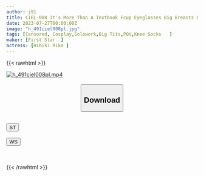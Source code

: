 ```yaml
---
author: j91
title: CIEL-008 It's More Than A Textbook Fcup Eyeglasses Big Breasts Plain Girl Hidden Big Breasts Sober But Erotic Girlfriend Explosive Sex Hibiki Rika
date: 2023-07-27T00:00:00Z
image: "h_491ciel008pl.jpg"
tags: [Censored, Cosplay,Solowork,Big Tits,POV,Knee Socks	]
maker: [First Star  ]
actress: [Hibiki Rika ]
---
```



{{< rawhtml >}}

<div class="video" data-videoid="vWm2zz2qaVf4yWv">
    <a href="javascript:;">
        <img src="https://my.j91.asia/posts/h_491ciel008pl/h_491ciel008pl.jpg" width="WIDTH" height="HEIGHT" alt="h_491ciel008pl.mp4" loading="lazy">
    </a>
</div>

<script type="text/javascript" src="https://j91.asia/asset/on-demand-st.js"></script>

<br>
  <link rel="stylesheet" href="https://j91.asia/asset/bs5.css">
  
  <center>
  <button class="btn btn-primary" type="button" data-bs-toggle="collapse" data-bs-target=".multi-collapse" aria-expanded="false" aria-controls="multiCollapseExample1 multiCollapseExample2"><h2>Download</h2></button></center>
</p>
<div class="row">
  <div class="col">
    <div class="collapse multi-collapse" id="multiCollapseExample1">
      <div class="card card-body">
	      	      <br>
<div class="buttons">  
<a href="https://streamtape.to/v/vWm2zz2qaVf4yWv"><button class="btn-hover color-3"><i class="fa fa-download"></i> ST</button></a></div>
    </div>
  </div>
</div>
  <div class="col">
    <div class="collapse multi-collapse" id="multiCollapseExample2">
      <div class="card card-body">
	      <br>
<div class="buttons">
    <a href="https://wolfstream.tv/a9cb1n0cj7us.html"><button class="btn-hover color-9"><i class="fa fa-download"></i> WS</button></a></div>
<br><br>
      </div>
    </div>
  </div>
</div>

{{< /rawhtml >}}